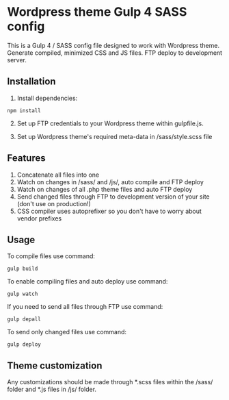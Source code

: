 # Wordpress theme Gulp 4 SASS config

This is a Gulp 4 / SASS config file designed to work with Wordpress theme.
Generate compiled, minimized CSS and JS files.
FTP deploy to development server.

## Installation

1. Install dependencies:

```
npm install
```

2. Set up FTP credentials to your Wordpress theme within gulpfile.js.

3. Set up Wordpress theme's required meta-data in /sass/style.scss file

## Features

1. Concatenate all files into one
2. Watch on changes in /sass/ and /js/, auto compile and FTP deploy
3. Watch on changes of all .php theme files and auto FTP deploy
3. Send changed files through FTP to development version of your site (don't use on production!)
4. CSS compiler uses autoprefixer so you don't have to worry about vendor prefixes

## Usage

To compile files use command:

```
gulp build
```

To enable compiling files and auto deploy use command:

```
gulp watch
```

If you need to send all files through FTP use command:

```
gulp depall
```

To send only changed files use command:

```
gulp deploy
```

## Theme customization

Any customizations should be made through *.scss files within the /sass/ folder and *.js files in /js/ folder.
